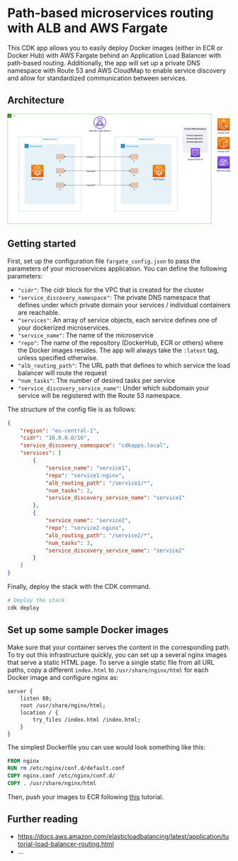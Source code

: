 
# Path-based microservices routing with ALB and AWS Fargate

This CDK app allows you to easily deploy Docker images (either in ECR or Docker Hub) with AWS Fargate behind an Application Load Balancer with path-based routing. Additionally, the app will set up a private DNS namespace with Route 53 and AWS CloudMap to enable service discovery and allow for standardized communication between services.

## Architecture

![architecture](images/cdk-fargate-architecture.png)

## Getting started

First, set up the configuration file `fargate_config.json` to pass the parameters of your microservices application. You can define the following parameters:

* `"cidr"`: The cidr block for the VPC that is created for the cluster
* `"service_discovery_namespace"`: The private DNS namespace that defines under which private domain your services / individual containers are reachable.
* `"services"`: An array of service objects, each service defines one of your dockerized microservices.
* `"service_name"`: The name of the microservice
* `"repo"`: The name of the repository (DockerHub, ECR or others) where the Docker images resides. The app will always take the `:latest` tag, unless specified otherwise.
* `"alb_routing_path"`: The URL path that defines to which service the load balancer will route the request
* `"num_tasks"`: The number of desired tasks per service
* `"service_discovery_service_name"`: Under which subdomain your service will be registered with the Route 53 namespace.


The structure of the config file is as follows:
```json
{
    "region": "eu-central-1",
    "cidr": "10.0.0.0/16",
    "service_discovery_namespace": "cdkapps.local",
    "services": [
        {
            "service_name": "service1",
            "repo": "service1-nginx",
            "alb_routing_path": "/service1/*",
            "num_tasks": 2,
            "service_discovery_service_name": "service1"
        },
        {
            "service_name": "service2",
            "repo": "service2-nginx",
            "alb_routing_path": "/service2/*",
            "num_tasks": 3,
            "service_discovery_service_name": "service2"
        }
    ]
}
```

Finally, deploy the stack with the CDK command.
```bash
# Deploy the stack
cdk deploy
```

## Set up some sample Docker images
Make sure that your container serves the content in the corresponding path. To try out this infrastructure quickly, you can set up a several nginx images that serve a static HTML page. To serve a single static file from all URL paths, copy a different `index.html` to `/usr/share/nginx/html` for each Docker image and configure nginx as:
```nginx
server {
    listen 80;
    root /usr/share/nginx/html;
    location / {
        try_files /index.html /index.html;
    }
}
```

The simplest Dockerfile you can use would look something like this:
```Dockerfile
FROM nginx
RUN rm /etc/nginx/conf.d/default.conf
COPY nginx.conf /etc/nginx/conf.d/
COPY . /usr/share/nginx/html
```

Then, push your images to ECR following [this](https://docs.aws.amazon.com/AmazonECR/latest/userguide/docker-push-ecr-image.html) tutorial.

## Further reading
* https://docs.aws.amazon.com/elasticloadbalancing/latest/application/tutorial-load-balancer-routing.html
* ...

